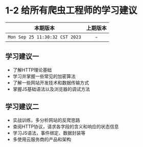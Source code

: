 # 1-2 给所有爬虫工程师的学习建议

|本期版本|上期版本
|:---:|:---:
`Mon Sep 25 11:30:32 CST 2023` | -

## 学习建议一

* 了解HTTP理论基础
* 学习并掌握一些常见的加密算法
* 了解一些网站开发技术和数据传输方式
* 掌握JS基础语法以及浏览器的调试方法

## 学习建议二

* 实战训练，多分析网站的反爬思路
* 查阅HTTP协议，请求各字段的含义和响应的状态信息
* 学习JS语法，事件绑定、数据封装等
* 多使用云服务商的产品和架构